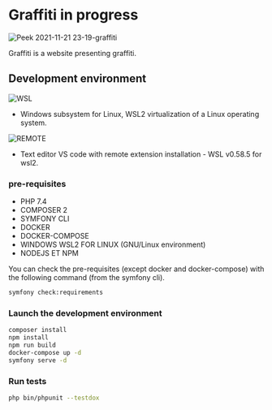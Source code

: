 # Graffiti in progress


![Peek 2021-11-21 23-19-graffiti](https://user-images.githubusercontent.com/79690181/142781184-c6a58848-9137-4bc8-b38e-0f27da978f46.gif)

Graffiti is a website presenting graffiti.

## Development environment

![WSL](https://user-images.githubusercontent.com/79690181/142780749-e4d85e74-d5ad-4079-89ac-b8a1d9186ab4.PNG)

* Windows subsystem for Linux, WSL2 virtualization of a Linux operating system.

![REMOTE](https://user-images.githubusercontent.com/79690181/142780825-8e52b0b5-db9e-4ad0-b57b-dbf8df757d86.PNG)

* Text editor VS code with remote extension installation - WSL v0.58.5 for wsl2.

### pre-requisites

* PHP 7.4
* COMPOSER 2
* SYMFONY CLI 
* DOCKER 
* DOCKER-COMPOSE
* WINDOWS WSL2 FOR LINUX (GNU/Linux environment) 
* NODEJS ET NPM

You can check the pre-requisites (except docker and docker-compose) with the following command (from the symfony cli).

```bash
symfony check:requirements
```
### Launch the development environment

```bash
composer install
npm install
npm run build
docker-compose up -d
symfony serve -d
```
### Run tests

```bash
php bin/phpunit --testdox
```




